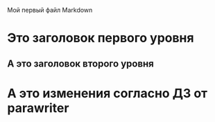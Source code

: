 Мой первый файл Markdown
# Это заголовок первого уровня
## А это заголовок второго уровня
# А это изменения согласно ДЗ от parawriter